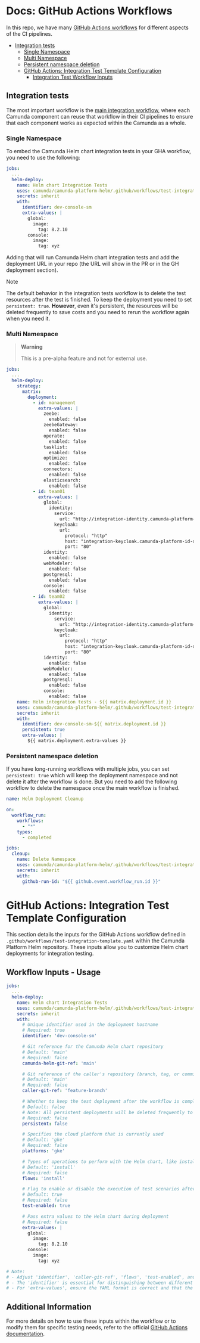 # Docs: GitHub Actions Workflows

In this repo, we have many [GitHub Actions workflows](../.github/workflows) for different aspects
of the CI pipelines.

- [Integration tests](#integration-tests)
  - [Single Namespace](#single-namespace)
  - [Multi Namespace](#multi-namespace)
  - [Persistent namespace deletion](#persistent-namespace-deletion)
  - [GitHub Actions: Integration Test Template Configuration](#github-actions-integration-test-template-configuration)
    - [Integration Test Workflow Inputs](#workflow-inputs)
## Integration tests

The most important workflow is the [main integration workflow](../.github/workflows/test-integration-template.yaml),
where each Camunda component can reuse that workflow in their CI pipelines to ensure that
each component works as expected within the Camunda as a whole.

### Single Namespace

To embed the Camunda Helm chart integration tests in your GHA workflow, you need to use
the following:

```yaml
jobs:
  ...
  helm-deploy:
    name: Helm chart Integration Tests
    uses: camunda/camunda-platform-helm/.github/workflows/test-integration-template.yaml@main
    secrets: inherit
    with:
      identifier: dev-console-sm
      extra-values: |
        global:
          image:
            tag: 8.2.10
        console:
          image:
            tag: xyz
```

Adding that will run Camunda Helm chart integration tests and add the deployment URL
in your repo (the URL will show in the PR or in the GH deployment section).

> [!NOTE]
> The default behavior in the integration tests workflow is to delete the test resources 
> after the test is finished. To keep the deployment you need to set `persistent: true`.
> **However**, even it's persistent, the resources will be deleted frequently to save costs
> and you need to rerun the workflow again when you need it.

### Multi Namespace

> **Warning**
>
> This is a pre-alpha feature and not for external use.

```yaml
jobs:
  ...
  helm-deploy:
    strategy:
      matrix:
        deployment:
          - id: management
            extra-values: |
              zeebe:
                enabled: false
              zeebeGateway:
                enabled: false
              operate:
                enabled: false
              tasklist:
                enabled: false
              optimize:
                enabled: false
              connectors:
                enabled: false
              elasticsearch:
                enabled: false
          - id: team01
            extra-values: |
              global:
                identity:
                  service:
                    url: "http://integration-identity.camunda-platform-id-dev-console-sm-main.svc.cluster.local:80/identity"
                  keycloak:
                    url:
                      protocol: "http"
                      host: "integration-keycloak.camunda-platform-id-dev-console-sm-main.svc.cluster.local"
                      port: "80"
              identity:
                enabled: false
              webModeler:
                enabled: false
              postgresql:
                enabled: false
              console:
                enabled: false
          - id: team02
            extra-values: |
              global:
                identity:
                  service:
                    url: "http://integration-identity.camunda-platform-id-dev-console-sm-main.svc.cluster.local:80/identity"
                  keycloak:
                    url:
                      protocol: "http"
                      host: "integration-keycloak.camunda-platform-id-dev-console-sm-main.svc.cluster.local"
                      port: "80"
              identity:
                enabled: false
              webModeler:
                enabled: false
              postgresql:
                enabled: false
              console:
                enabled: false
    name: Helm integration tests - ${{ matrix.deployment.id }}
    uses: camunda/camunda-platform-helm/.github/workflows/test-integration-template.yaml@main
    secrets: inherit
    with:
      identifier: dev-console-sm-${{ matrix.deployment.id }}
      persistent: true
      extra-values: |
        ${{ matrix.deployment.extra-values }}
```

### Persistent namespace deletion

If you have long-running workflows with multiple jobs, you can set `persistent: true` which will keep the deployment namespace and not delete it after the workflow is done. But you need to add the following workflow to delete the namespace once the main workflow is finished.

```yaml
name: Helm Deployment Cleanup

on: 
  workflow_run:
    workflows: 
      - "*"
    types:
      - completed

jobs:
  cleaup:
    name: Delete Namespace
    uses: camunda/camunda-platform-helm/.github/workflows/test-integration-cleanup-template.yaml@main
    secrets: inherit
    with:
      github-run-id: "${{ github.event.workflow_run.id }}"
```
# GitHub Actions: Integration Test Template Configuration

This section details the inputs for the GitHub Actions workflow defined in `.github/workflows/test-integration-template.yaml` within the Camunda Platform Helm repository. These inputs allow you to customize Helm chart deployments for integration testing.

## Workflow Inputs - Usage

```yaml
jobs:
  ...
  helm-deploy:
    name: Helm chart Integration Tests
    uses: camunda/camunda-platform-helm/.github/workflows/test-integration-template.yaml@main
    secrets: inherit
    with:
      # Unique identifier used in the deployment hostname
      # Required: true
      identifier: 'dev-console-sm'

      # Git reference for the Camunda Helm chart repository 
      # Default: 'main'
      # Required: false
      camunda-helm-git-ref: 'main'

      # Git reference of the caller's repository (branch, tag, or commit SHA) that initiated the workflow
      # Default: 'main'
      # Required: false
      caller-git-ref: 'feature-branch'

      # Whether to keep the test deployment after the workflow is completed
      # Default: false
      # Note: All persistent deployments will be deleted frequently to save costs
      # Required: false
      persistent: false

      # Specifies the cloud platform that is currently used
      # Default: 'gke'
      # Required: false
      platforms: 'gke'

      # Types of operations to perform with the Helm chart, like install, upgrade
      # Default: 'install'
      # Required: false
      flows: 'install'

      # Flag to enable or disable the execution of test scenarios after Helm chart deployment
      # Default: true
      # Required: false
      test-enabled: true

      # Pass extra values to the Helm chart during deployment
      # Required: false
      extra-values: |
        global:
          image:
            tag: 8.2.10
        console:
          image:
            tag: xyz

# Note:
# - Adjust 'identifier', 'caller-git-ref', 'flows', 'test-enabled', and 'extra-values' as needed for your specific testing scenario.
# - The 'identifier' is essential for distinguishing between different deployments, particularly useful in environments with multiple parallel deployments.
# - For 'extra-values', ensure the YAML format is correct and that the values specified meet the requirements for your environment.

```

## Additional Information

For more details on how to use these inputs within the workflow or to modify them for specific testing needs, refer to the official [GitHub Actions documentation](https://docs.github.com/en/actions).

